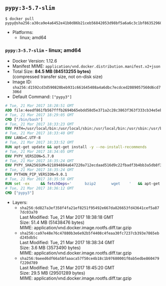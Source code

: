 ## `pypy:3-5.7-slim`

```console
$ docker pull pypy@sha256:a30ca9e4a6452e41b0d86b21ceb56842053d98bf5a6a6c3c1bf86352960d9b29
```

-	Platforms:
	-	linux; amd64

### `pypy:3-5.7-slim` - linux; amd64

-	Docker Version: 1.12.6
-	Manifest MIME: `application/vnd.docker.distribution.manifest.v2+json`
-	Total Size: **84.5 MB (84513255 bytes)**  
	(compressed transfer size, not on-disk size)
-	Image ID: `sha256:d1592cd3d590820beb931c661645408a4a6dbc7ecdced2089057560d6cd7306d`
-	Default Command: `["pypy3"]`

```dockerfile
# Tue, 21 Mar 2017 18:28:51 GMT
ADD file:4eedf861fb567fffb2694b65ebdd58d5e371a2c28c3863f363f333cb34e5eb7b in / 
# Tue, 21 Mar 2017 18:29:05 GMT
CMD ["/bin/bash"]
# Tue, 21 Mar 2017 18:33:23 GMT
ENV PATH=/usr/local/bin:/usr/local/sbin:/usr/local/bin:/usr/sbin:/usr/bin:/sbin:/bin
# Tue, 21 Mar 2017 18:33:40 GMT
ENV LANG=C.UTF-8
# Tue, 21 Mar 2017 18:33:52 GMT
RUN apt-get update && apt-get install -y --no-install-recommends 		ca-certificates 		libexpat1 		libffi6 		libgdbm3 		libsqlite3-0 	&& rm -rf /var/lib/apt/lists/*
# Tue, 21 Mar 2017 18:34:05 GMT
ENV PYPY_VERSION=5.7.0
# Tue, 21 Mar 2017 18:35:24 GMT
ENV PYPY_SHA256SUM=921894884a647220a712ecdaad516d9c22fbadf3b4bb3a5db8f3635c60eabc7b
# Tue, 21 Mar 2017 18:35:24 GMT
ENV PYTHON_PIP_VERSION=9.0.1
# Tue, 21 Mar 2017 18:35:58 GMT
RUN set -ex 	&& fetchDeps=' 		bzip2 		wget 	' 	&& apt-get update && apt-get install -y $fetchDeps --no-install-recommends && rm -rf /var/lib/apt/lists/* 		&& wget -O pypy.tar.bz2 "https://bitbucket.org/pypy/pypy/downloads/pypy3-v${PYPY_VERSION}-linux64.tar.bz2" 	&& echo "$PYPY_SHA256SUM  pypy.tar.bz2" | sha256sum -c 	&& tar -xjC /usr/local --strip-components=1 -f pypy.tar.bz2 	&& rm pypy.tar.bz2 		&& if [ ! -e /usr/local/bin/pip3 ]; then : 		&& wget -O /tmp/get-pip.py 'https://bootstrap.pypa.io/get-pip.py' 		&& pypy3 /tmp/get-pip.py "pip==$PYTHON_PIP_VERSION" 		&& rm /tmp/get-pip.py 	; fi 	&& pip3 install --no-cache-dir --upgrade --force-reinstall "pip==$PYTHON_PIP_VERSION" 	&& [ "$(pip list |tac|tac| awk -F '[ ()]+' '$1 == "pip" { print $2; exit }')" = "$PYTHON_PIP_VERSION" ] 		&& apt-get purge -y --auto-remove $fetchDeps 	&& rm -rf ~/.cache
# Tue, 21 Mar 2017 18:36:12 GMT
CMD ["pypy3"]
```

-	Layers:
	-	`sha256:6d827a3ef358f4fa21ef8251f95492e667da826653fd43641cef5a877dc03a70`  
		Last Modified: Tue, 21 Mar 2017 18:38:18 GMT  
		Size: 51.4 MB (51438476 bytes)  
		MIME: application/vnd.docker.image.rootfs.diff.tar.gzip
	-	`sha256:ca97e48e76c47880b3e6e92b5f4408c4feaa30fc7237cb393e7865ebd245db5c`  
		Last Modified: Tue, 21 Mar 2017 18:38:34 GMT  
		Size: 3.6 MB (3573490 bytes)  
		MIME: application/vnd.docker.image.rootfs.diff.tar.gzip
	-	`sha256:9aeed6df66a58faaaca57f50ce4b18c1b97680001f0ab5edbe860479f220d789`  
		Last Modified: Tue, 21 Mar 2017 18:45:20 GMT  
		Size: 29.5 MB (29501289 bytes)  
		MIME: application/vnd.docker.image.rootfs.diff.tar.gzip
